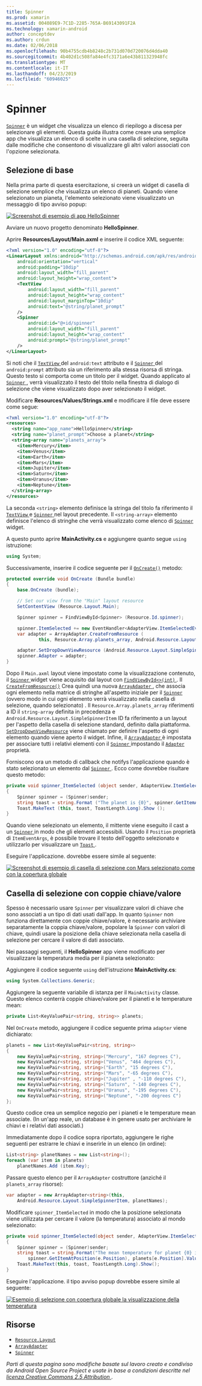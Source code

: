 ```yaml
---
title: Spinner
ms.prod: xamarin
ms.assetid: 004089E9-7C1D-2285-765A-B69143091F2A
ms.technology: xamarin-android
author: conceptdev
ms.author: crdun
ms.date: 02/06/2018
ms.openlocfilehash: 90b4755cdb4b8248c2b731d070d720076d4dda40
ms.sourcegitcommit: 4b402d1c508fa84e4fc3171a6e43b811323948fc
ms.translationtype: MT
ms.contentlocale: it-IT
ms.lasthandoff: 04/23/2019
ms.locfileid: "60946025"
---
```

# <a name="spinner"></a>Spinner

[`Spinner`](https://developer.xamarin.com/api/type/Android.Widget.Spinner/) è un widget che visualizza un elenco di riepilogo a discesa per selezionare gli elementi. Questa guida illustra come creare una semplice app che visualizza un elenco di scelte in una casella di selezione, seguita dalle modifiche che consentono di visualizzare gli altri valori associati con l'opzione selezionata.

## <a name="basic-spinner"></a>Selezione di base

Nella prima parte di questa esercitazione, si creerà un widget di casella di selezione semplice che visualizza un elenco di pianeti. Quando viene selezionato un pianeta, l'elemento selezionato viene visualizzato un messaggio di tipo avviso popup:

[![Screenshot di esempio di app HelloSpinner](spinner-images/01-example-screenshots-sml.png)](spinner-images/01-example-screenshots.png#lightbox)

Avviare un nuovo progetto denominato **HelloSpinner**.

Aprire **Resources/Layout/Main.axml** e inserire il codice XML seguente:

```xml
<?xml version="1.0" encoding="utf-8"?>
<LinearLayout xmlns:android="http://schemas.android.com/apk/res/android"
    android:orientation="vertical"
    android:padding="10dip"
    android:layout_width="fill_parent"
    android:layout_height="wrap_content">
    <TextView
        android:layout_width="fill_parent"
        android:layout_height="wrap_content"
        android:layout_marginTop="10dip"
        android:text="@string/planet_prompt"
    />
    <Spinner
        android:id="@+id/spinner"
        android:layout_width="fill_parent"
        android:layout_height="wrap_content"
        android:prompt="@string/planet_prompt"
    />
</LinearLayout>
```

Si noti che il [ `TextView` ](https://developer.xamarin.com/api/type/Android.Widget.TextView/)del `android:text` attributo e il [ `Spinner` ](https://developer.xamarin.com/api/type/Android.Widget.Spinner/)del `android:prompt` attributo sia un riferimento alla stessa risorsa di stringa. Questo testo si comporta come un titolo per il widget. Quando applicato al [ `Spinner` ](https://developer.xamarin.com/api/type/Android.Widget.Spinner/), verrà visualizzato il testo del titolo nella finestra di dialogo di selezione che viene visualizzato dopo aver selezionato il widget.

Modificare **Resources/Values/Strings.xml** e modificare il file deve essere come segue:

```xml
<?xml version="1.0" encoding="utf-8"?>
<resources>
  <string name="app_name">HelloSpinner</string>
  <string name="planet_prompt">Choose a planet</string>
  <string-array name="planets_array">
    <item>Mercury</item>
    <item>Venus</item>
    <item>Earth</item>
    <item>Mars</item>
    <item>Jupiter</item>
    <item>Saturn</item>
    <item>Uranus</item>
    <item>Neptune</item>
  </string-array>
</resources>
```

La seconda `<string>` elemento definisce la stringa del titolo fa riferimento il [ `TextView` ](https://developer.xamarin.com/api/type/Android.Widget.TextView/) e [ `Spinner` ](https://developer.xamarin.com/api/type/Android.Widget.Spinner/) nel layout precedente.
Il `<string-array>` elemento definisce l'elenco di stringhe che verrà visualizzato come elenco di [ `Spinner` ](https://developer.xamarin.com/api/type/Android.Widget.Spinner/) widget.

A questo punto aprire **MainActivity.cs** e aggiungere quanto segue `using` istruzione:

```csharp
using System;
```

Successivamente, inserire il codice seguente per il [`OnCreate()`](https://developer.xamarin.com/api/member/Android.App.Activity.OnCreate/(Android.OS.Bundle))
metodo:

```csharp
protected override void OnCreate (Bundle bundle)
{
    base.OnCreate (bundle);

    // Set our view from the "Main" layout resource
    SetContentView (Resource.Layout.Main);

    Spinner spinner = FindViewById<Spinner> (Resource.Id.spinner);

    spinner.ItemSelected += new EventHandler<AdapterView.ItemSelectedEventArgs> (spinner_ItemSelected);
    var adapter = ArrayAdapter.CreateFromResource (
            this, Resource.Array.planets_array, Android.Resource.Layout.SimpleSpinnerItem);

    adapter.SetDropDownViewResource (Android.Resource.Layout.SimpleSpinnerDropDownItem);
    spinner.Adapter = adapter;
}
```

Dopo il `Main.axml` layout viene impostato come la visualizzazione contenuto, il [ `Spinner` ](https://developer.xamarin.com/api/type/Android.Widget.Spinner/) widget viene acquisito dal layout con [ `FindViewById<>(int)` ](https://developer.xamarin.com/api/member/Android.App.Activity.FindViewById/p/System.Int32/).
Il [`CreateFromResource()`](https://developer.xamarin.com/api/member/Android.Widget.ArrayAdapter.CreateFromResource/p/Android.Content.Context/System.Int32/System.Int32/)
Crea quindi una nuova [ `ArrayAdapter` ](https://developer.xamarin.com/api/type/Android.Widget.ArrayAdapter/), che associa ogni elemento nella matrice di stringhe all'aspetto iniziale per il [ `Spinner` ](https://developer.xamarin.com/api/type/Android.Widget.Spinner/) (ovvero modo in cui ogni elemento verrà visualizzato nella casella di selezione, quando selezionato) . Il `Resource.Array.planets_array` riferimenti a ID il `string-array` definita in precedenza e `Android.Resource.Layout.SimpleSpinnerItem` ID fa riferimento a un layout per l'aspetto della casella di selezione standard, definito dalla piattaforma.
[`SetDropDownViewResource`](https://developer.xamarin.com/api/member/Android.Widget.ArrayAdapter.SetDropDownViewResource/p/System.Int32/)
viene chiamato per definire l'aspetto di ogni elemento quando viene aperto il widget. Infine, il [ `ArrayAdapter` ](https://developer.xamarin.com/api/type/Android.Widget.ArrayAdapter/) è impostata per associare tutti i relativi elementi con il [ `Spinner` ](https://developer.xamarin.com/api/type/Android.Widget.Spinner/) impostando il [ `Adapter` ](https://developer.xamarin.com/api/type/Android.Widget.ArrayAdapter) proprietà.

Forniscono ora un metodo di callback che notifys l'applicazione quando è stato selezionato un elemento dal [ `Spinner` ](https://developer.xamarin.com/api/type/Android.Widget.Spinner/). Ecco come dovrebbe risultare questo metodo:

```csharp
private void spinner_ItemSelected (object sender, AdapterView.ItemSelectedEventArgs e)
{
    Spinner spinner = (Spinner)sender;
    string toast = string.Format ("The planet is {0}", spinner.GetItemAtPosition (e.Position));
    Toast.MakeText (this, toast, ToastLength.Long).Show ();
}
```

Quando viene selezionato un elemento, il mittente viene eseguito il cast a un [ `Spinner` ](https://developer.xamarin.com/api/type/Android.Widget.Spinner/) in modo che gli elementi accessibili. Usando il `Position` proprietà di `ItemEventArgs`, è possibile trovare il testo dell'oggetto selezionato e utilizzarlo per visualizzare un [ `Toast` ](https://developer.xamarin.com/api/type/Android.Widget.Toast/).

Eseguire l'applicazione. dovrebbe essere simile al seguente:

[![Screenshot di esempio di casella di selezione con Mars selezionato come con la copertura globale](spinner-images/02-basic-example-sml.png)](spinner-images/02-basic-example.png#lightbox)

## <a name="spinner-using-keyvalue-pairs"></a>Casella di selezione con coppie chiave/valore

Spesso è necessario usare `Spinner` per visualizzare valori di chiave che sono associati a un tipo di dati usati dall'app. In quanto `Spinner` non funziona direttamente con coppie chiave/valore, è necessario archiviare separatamente la coppia chiave/valore, popolare la `Spinner` con valori di chiave, quindi usare la posizione della chiave selezionata nella casella di selezione per cercare il valore di dati associato. 

Nei passaggi seguenti, il **HelloSpinner** app viene modificato per visualizzare la temperatura media per il pianeta selezionato:

Aggiungere il codice seguente `using` dell'istruzione **MainActivity.cs**:

```csharp
using System.Collections.Generic;
```

Aggiungere la seguente variabile di istanza per il `MainActivity` classe.
Questo elenco conterrà coppie chiave/valore per il pianeti e le temperature mean:

```csharp
private List<KeyValuePair<string, string>> planets;
```

Nel `OnCreate` metodo, aggiungere il codice seguente prima `adapter` viene dichiarato:

```csharp
planets = new List<KeyValuePair<string, string>>
{
    new KeyValuePair<string, string>("Mercury", "167 degrees C"),
    new KeyValuePair<string, string>("Venus", "464 degrees C"),
    new KeyValuePair<string, string>("Earth", "15 degrees C"),
    new KeyValuePair<string, string>("Mars", "-65 degrees C"),
    new KeyValuePair<string, string>("Jupiter" , "-110 degrees C"),
    new KeyValuePair<string, string>("Saturn", "-140 degrees C"),
    new KeyValuePair<string, string>("Uranus", "-195 degrees C"),
    new KeyValuePair<string, string>("Neptune", "-200 degrees C")
};
```

Questo codice crea un semplice negozio per i pianeti e le temperature mean associate. (In un'app reale, un database è in genere usato per archiviare le chiavi e i relativi dati associati.)

Immediatamente dopo il codice sopra riportato, aggiungere le righe seguenti per estrarre le chiavi e inserirle in un elenco (in ordine):

```csharp
List<string> planetNames = new List<string>();
foreach (var item in planets)
    planetNames.Add (item.Key);
```

Passare questo elenco per il `ArrayAdapter` costruttore (anziché il `planets_array` risorse):

```csharp
var adapter = new ArrayAdapter<string>(this,
    Android.Resource.Layout.SimpleSpinnerItem, planetNames);
```

Modificare `spinner_ItemSelected` in modo che la posizione selezionata viene utilizzata per cercare il valore (la temperatura) associato al mondo selezionato:

```csharp
private void spinner_ItemSelected(object sender, AdapterView.ItemSelectedEventArgs e)
{
    Spinner spinner = (Spinner)sender;
    string toast = string.Format("The mean temperature for planet {0} is {1}",
        spinner.GetItemAtPosition(e.Position), planets[e.Position].Value);
    Toast.MakeText(this, toast, ToastLength.Long).Show();
}
```

Eseguire l'applicazione. il tipo avviso popup dovrebbe essere simile al seguente:

[![Esempio di selezione con copertura globale la visualizzazione della temperatura](spinner-images/03-keyvalue-example-sml.png)](spinner-images/03-keyvalue-example.png#lightbox)
   
  

## <a name="resources"></a>Risorse

-   [`Resource.Layout`](https://developer.xamarin.com/api/type/Android.Resource+Layout/) 
-   [`ArrayAdapter`](https://developer.xamarin.com/api/type/Android.Widget.ArrayAdapter/) 
-   [`Spinner`](https://developer.xamarin.com/api/type/Android.Widget.Spinner/) 

*Parti di questa pagina sono modifiche basate sul lavoro creato e condiviso da Android Open Source Project e usate in base a condizioni descritte nel*
[*licenza Creative Commons 2.5 Attribution* ](http://creativecommons.org/licenses/by/2.5/).
